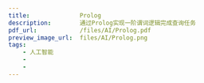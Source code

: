 ```yaml
---
title:              Prolog
description:        通过Prolog实现一阶谓词逻辑完成查询任务
pdf_url:            /files/AI/Prolog.pdf
preview_image_url:  files/AI/Prolog.png
tags:
    - 人工智能
    - 
    - 
---
```

